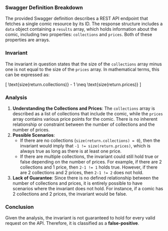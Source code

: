 ### Swagger Definition Breakdown
The provided Swagger definition describes a REST API endpoint that fetches a single comic resource by its ID. The response structure includes a `data` object containing a `results` array, which holds information about the comic, including two properties: `collections` and `prices`. Both of these properties are arrays.

### Invariant
The invariant in question states that the size of the `collections` array minus one is not equal to the size of the `prices` array. In mathematical terms, this can be expressed as:

\[ \text{size(return.collections)} - 1 \neq \text{size(return.prices)} \]

### Analysis
1. **Understanding the Collections and Prices**: The `collections` array is described as a list of collections that include the comic, while the `prices` array contains various price points for the comic. There is no inherent relationship or constraint between the number of collections and the number of prices.
2. **Possible Scenarios**: 
   - If there are no collections (`size(return.collections) = 0`), then the invariant would imply that `-1 != size(return.prices)`, which is always true as long as there is at least one price.
   - If there are multiple collections, the invariant could still hold true or false depending on the number of prices. For example, if there are 2 collections and 1 price, then `2-1 != 1` holds true. However, if there are 2 collections and 2 prices, then `2-1 != 2` does not hold.
3. **Lack of Guarantee**: Since there is no defined relationship between the number of collections and prices, it is entirely possible to have scenarios where the invariant does not hold. For instance, if a comic has 2 collections and 2 prices, the invariant would be false.

### Conclusion
Given the analysis, the invariant is not guaranteed to hold for every valid request on the API. Therefore, it is classified as a **false-positive**.
